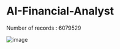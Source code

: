 # AI-Financial-Analyst
Number of records : 6079529

![image](https://github.com/abhiyant-10/Denjiro-Financial_Ninja/assets/71189932/9930cfac-5e22-410d-bfd4-04b17aaa12af)
